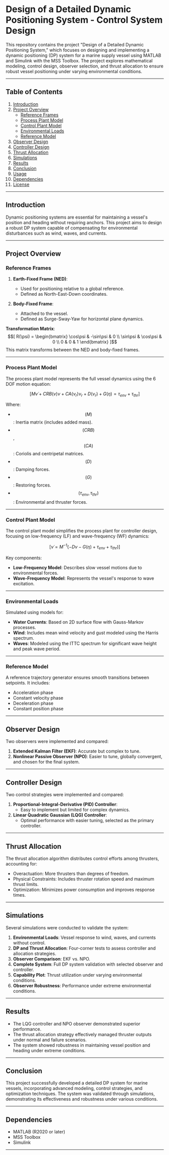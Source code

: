 # Design of a Detailed Dynamic Positioning System - Control System Design

This repository contains the project "Design of a Detailed Dynamic Positioning System," which focuses on designing and implementing a dynamic positioning (DP) system for a marine supply vessel using MATLAB and Simulink with the MSS Toolbox. The project explores mathematical modeling, control design, observer selection, and thrust allocation to ensure robust vessel positioning under varying environmental conditions.

---

## Table of Contents

1. [Introduction](#introduction)
2. [Project Overview](#project-overview)
   - [Reference Frames](#reference-frames)
   - [Process Plant Model](#process-plant-model)
   - [Control Plant Model](#control-plant-model)
   - [Environmental Loads](#environmental-loads)
   - [Reference Model](#reference-model)
3. [Observer Design](#observer-design)
4. [Controller Design](#controller-design)
5. [Thrust Allocation](#thrust-allocation)
6. [Simulations](#simulations)
7. [Results](#results)
8. [Conclusion](#conclusion)
9. [Usage](#usage)
10. [Dependencies](#dependencies)
11. [License](#license)

---

## Introduction

Dynamic positioning systems are essential for maintaining a vessel's position and heading without requiring anchors. This project aims to design a robust DP system capable of compensating for environmental disturbances such as wind, waves, and currents.

---

## Project Overview

### Reference Frames

1. **Earth-Fixed Frame (NED)**:
   - Used for positioning relative to a global reference.
   - Defined as North-East-Down coordinates.

2. **Body-Fixed Frame**:
   - Attached to the vessel.
   - Defined as Surge-Sway-Yaw for horizontal plane dynamics.

**Transformation Matrix**:
$$[
R(\psi) = 
\begin{bmatrix} 
\cos\psi & -\sin\psi & 0 \\ 
\sin\psi & \cos\psi & 0 \\ 
0 & 0 & 1 
\end{bmatrix}
]$$
This matrix transforms between the NED and body-fixed frames.

---

### Process Plant Model

The process plant model represents the full vessel dynamics using the 6 DOF motion equation:

$$[
M\dot{\nu} + CRB(\nu)\nu + CA(\nu_r)\nu_r + D(\nu_r) + G(\eta) = \tau_{env} + \tau_{thr}
]$$

Where:
- $$( M )$$: Inertia matrix (includes added mass).
- $$( CRB )$$, $$( CA )$$: Coriolis and centripetal matrices.
- $$( D )$$: Damping forces.
- $$( G )$$: Restoring forces.
- $$( \tau_{env}, \tau_{thr} )$$: Environmental and thruster forces.

---

### Control Plant Model

The control plant model simplifies the process plant for controller design, focusing on low-frequency (LF) and wave-frequency (WF) dynamics:

$$[
\dot{\nu} = M^{-1}(-D\nu - G(\eta) + \tau_{env} + \tau_{thr})
]$$

Key components:
- **Low-Frequency Model**: Describes slow vessel motions due to environmental forces.
- **Wave-Frequency Model**: Represents the vessel's response to wave excitation.

---

### Environmental Loads

Simulated using models for:
- **Water Currents**: Based on 2D surface flow with Gauss-Markov processes.
- **Wind**: Includes mean wind velocity and gust modeled using the Harris spectrum.
- **Waves**: Modeled using the ITTC spectrum for significant wave height and peak wave period.

---

### Reference Model

A reference trajectory generator ensures smooth transitions between setpoints. It includes:
- Acceleration phase
- Constant velocity phase
- Deceleration phase
- Constant position phase

---

## Observer Design

Two observers were implemented and compared:
1. **Extended Kalman Filter (EKF)**: Accurate but complex to tune.
2. **Nonlinear Passive Observer (NPO)**: Easier to tune, globally convergent, and chosen for the final system.

---

## Controller Design

Two control strategies were implemented and compared:
1. **Proportional-Integral-Derivative (PID) Controller**:
   - Easy to implement but limited for complex dynamics.
2. **Linear Quadratic Gaussian (LQG) Controller**:
   - Optimal performance with easier tuning, selected as the primary controller.

---

## Thrust Allocation

The thrust allocation algorithm distributes control efforts among thrusters, accounting for:
- Overactuation: More thrusters than degrees of freedom.
- Physical Constraints: Includes thruster rotation speed and maximum thrust limits.
- Optimization: Minimizes power consumption and improves response times.

---

## Simulations

Several simulations were conducted to validate the system:
1. **Environmental Loads**: Vessel response to wind, waves, and currents without control.
2. **DP and Thrust Allocation**: Four-corner tests to assess controller and allocation strategies.
3. **Observer Comparison**: EKF vs. NPO.
4. **Complete System**: Full DP system validation with selected observer and controller.
5. **Capability Plot**: Thrust utilization under varying environmental conditions.
6. **Observer Robustness**: Performance under extreme environmental conditions.

---

## Results

- The LQG controller and NPO observer demonstrated superior performance.
- The thrust allocation strategy effectively managed thruster outputs under normal and failure scenarios.
- The system showed robustness in maintaining vessel position and heading under extreme conditions.

---

## Conclusion

This project successfully developed a detailed DP system for marine vessels, incorporating advanced modeling, control strategies, and optimization techniques. The system was validated through simulations, demonstrating its effectiveness and robustness under various conditions.

---


## Dependencies

- MATLAB (R2020 or later)
- MSS Toolbox
- Simulink

---

